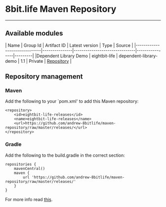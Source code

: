 # 8bit.life Maven Repository
---

## Available modules


| Name                         | Group Id      | Artifact ID                   | Latest version | Type    | Source |
|------------------------------|---------------|-------------------------------|----------------|---------|
|Dependent Library Demo        | eightbit-life | dependent-library-demo        | 1.1            | Private | [Repository](https://github.com/andrew-8bitlife/dependent-library-demo) |

## Repository management

### Maven

Add the following to your `pom.xml' to add this Maven repository:

```
<repository>
    <id>eightbit-life-releases</id>
    <name>eightbit-life-releases</name>
    <url>https://github.com/andrew-8bitlife/maven-repository/raw/master/releases/</url>
</repository>
```

### Gradle

Add the following to the build.gradle in the correct section:

```
repositories {
    mavenCentral()
    maven {
        url 'https://github.com/andrew-8bitlife/maven-repository/raw/master/releases/'
    }
}
```

For more info read [this](http://www.gradle.org/docs/current/userguide/artifact_dependencies_tutorial.html).
